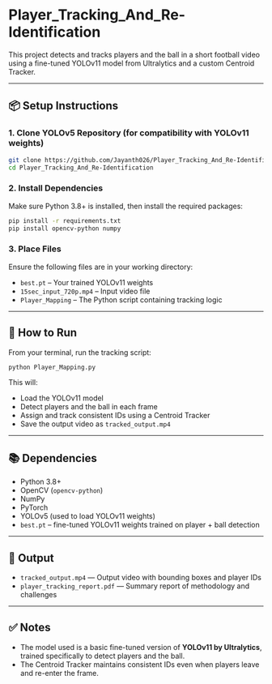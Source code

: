 # Player_Tracking_And_Re-Identification
This project detects and tracks players and the ball in a short football video using a fine-tuned YOLOv11 model from Ultralytics and a custom Centroid Tracker.

---

## 📦 Setup Instructions

### 1. Clone YOLOv5 Repository (for compatibility with YOLOv11 weights)

```bash
git clone https://github.com/Jayanth026/Player_Tracking_And_Re-Identification.git
cd Player_Tracking_And_Re-Identification
```

### 2. Install Dependencies

Make sure Python 3.8+ is installed, then install the required packages:

```bash
pip install -r requirements.txt
pip install opencv-python numpy
```

### 3. Place Files

Ensure the following files are in your working directory:

- `best.pt` – Your trained YOLOv11 weights
- `15sec_input_720p.mp4` – Input video file
- `Player_Mapping` – The Python script containing tracking logic
---

## 🚀 How to Run

From your terminal, run the tracking script:

```bash
python Player_Mapping.py
```

This will:

- Load the YOLOv11 model
- Detect players and the ball in each frame
- Assign and track consistent IDs using a Centroid Tracker
- Save the output video as `tracked_output.mp4`

---

## 📚 Dependencies

- Python 3.8+
- OpenCV (`opencv-python`)
- NumPy
- PyTorch
- YOLOv5 (used to load YOLOv11 weights)
- `best.pt` – fine-tuned YOLOv11 weights trained on player + ball detection

---

## 📂 Output

- `tracked_output.mp4` — Output video with bounding boxes and player IDs
- `player_tracking_report.pdf` — Summary report of methodology and challenges

---

## ✅ Notes

- The model used is a basic fine-tuned version of **YOLOv11 by Ultralytics**, trained specifically to detect players and the ball.
- The Centroid Tracker maintains consistent IDs even when players leave and re-enter the frame.
